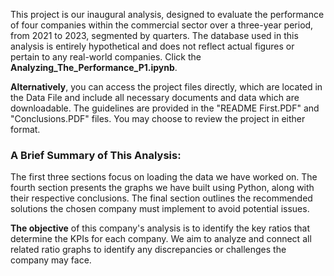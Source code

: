 This project is our inaugural analysis, designed to evaluate the performance of four companies within the commercial sector over a three-year period, from 2021 to 2023, segmented by quarters. The database used in this analysis is entirely hypothetical and does not reflect actual figures or pertain to any real-world companies. Click the **Analyzing_The_Performance_P1.ipynb**.


**Alternatively**, you can access the project files directly, which are located in the Data File and include all necessary documents and data which are downloadable. The guidelines are provided in the "README First.PDF" and "Conclusions.PDF" files. You may choose to review the project in either format.


### **A Brief Summary of This Analysis:**
The first three sections focus on loading the data we have worked on. The fourth section presents the graphs we have built using Python, along with their respective conclusions. The final section outlines the recommended solutions the chosen company must implement to avoid potential issues.


**The objective** of this company's analysis is to identify the key ratios that determine the KPIs for each company. We aim to analyze and connect all related ratio graphs to identify any discrepancies or challenges the company may face.
